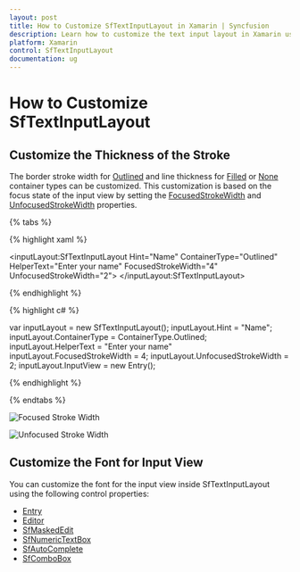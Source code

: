 ```yaml
---
layout: post
title: How to Customize SfTextInputLayout in Xamarin | Syncfusion
description: Learn how to customize the text input layout in Xamarin using SfTextInputLayout.
platform: Xamarin
control: SfTextInputLayout
documentation: ug
--- 
```


# How to Customize SfTextInputLayout
## Customize the Thickness of the Stroke

The border stroke width for [Outlined](https://help.syncfusion.com/cr/xamarin/Syncfusion.XForms.TextInputLayout.ContainerType.html) and line thickness for [Filled](https://help.syncfusion.com/cr/xamarin/Syncfusion.XForms.TextInputLayout.ContainerType.html) or [None](https://help.syncfusion.com/cr/xamarin/Syncfusion.XForms.TextInputLayout.ContainerType.html) container types can be customized. This customization is based on the focus state of the input view by setting the [FocusedStrokeWidth](https://help.syncfusion.com/cr/xamarin/Syncfusion.XForms.TextInputLayout.SfTextInputLayout.html#Syncfusion_XForms_TextInputLayout_SfTextInputLayout_FocusedStrokeWidthProperty) and [UnfocusedStrokeWidth](https://help.syncfusion.com/cr/xamarin/Syncfusion.XForms.TextInputLayout.SfTextInputLayout.html#Syncfusion_XForms_TextInputLayout_SfTextInputLayout_UnfocusedStrokeWidthProperty) properties.

{% tabs %}

{% highlight xaml %}

<inputLayout:SfTextInputLayout
            Hint="Name" 
            ContainerType="Outlined"
            HelperText="Enter your name"
	    FocusedStrokeWidth="4"
	    UnfocusedStrokeWidth="2">
            <Entry />
</inputLayout:SfTextInputLayout>
		
{% endhighlight %}

{% highlight c# %}

var inputLayout = new SfTextInputLayout();
inputLayout.Hint = "Name";
inputLayout.ContainerType = ContainerType.Outlined;
inputLayout.HelperText = "Enter your name"
inputLayout.FocusedStrokeWidth = 4;
inputLayout.UnfocusedStrokeWidth = 2;
inputLayout.InputView = new Entry(); 

{% endhighlight %}

{% endtabs %}

![Focused Stroke Width](How-to-images/FocusedStroke.png)

![Unfocused Stroke Width](How-to-images/UnfocusedStroke.png)

## Customize the Font for Input View

You can customize the font for the input view inside SfTextInputLayout using the following control properties:

- [Entry](https://learn.microsoft.com/en-us/dotnet/api/xamarin.forms.entry?view=xamarin-forms#properties)
- [Editor](https://learn.microsoft.com/en-us/dotnet/api/xamarin.forms.editor?view=xamarin-forms#properties)
- [SfMaskedEdit](https://help.syncfusion.com/xamarin/sfmaskededit/visual-customization#setting-appearance-of-text)
- [SfNumericTextBox](https://help.syncfusion.com/xamarin/sfnumerictextbox/font-settings)
- [SfAutoComplete](https://help.syncfusion.com/xamarin/sfautocomplete/customizing-autocomplete)
- [SfComboBox](https://help.syncfusion.com/xamarin/sfcombobox/customizing-combobox)

